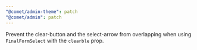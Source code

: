 ```yaml
---
"@comet/admin-theme": patch
"@comet/admin": patch
---
```


Prevent the clear-button and the select-arrow from overlapping when using `FinalFormSelect` with the `clearble` prop.
